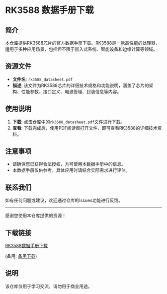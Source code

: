 # RK3588 数据手册下载

## 简介

本仓库提供RK3588芯片的官方数据手册下载。RK3588是一款高性能的处理器，适用于多种应用场景，包括但不限于嵌入式系统、智能设备和边缘计算等领域。

## 资源文件

- **文件名**: `rk3588_datasheet.pdf`
- **描述**: 该文件为RK3588芯片的详细技术规格和功能说明，涵盖了芯片的架构、性能参数、接口定义、电源管理、封装信息等内容。

## 使用说明

1. **下载**: 点击仓库中的`rk3588_datasheet.pdf`文件进行下载。
2. **查看**: 下载完成后，使用PDF阅读器打开文件，即可查看RK3588的详细技术资料。

## 注意事项

- 请确保您已获得合法授权，方可使用本数据手册中的信息。
- 本数据手册仅供参考，具体应用时请结合实际需求进行评估。

## 联系我们

如有任何问题或建议，欢迎通过仓库的Issues功能进行反馈。

---

感谢您使用本仓库提供的资源！

## 下载链接
[RK3588数据手册下载](https://pan.quark.cn/s/c061e39fdf97) 

(备用: [备用下载](https://pan.baidu.com/s/1j9XKkhyTRkaz8JL9lHJsPw?pwd=1234))

## 说明

该仓库仅用于学习交流，请勿用于商业用途。
